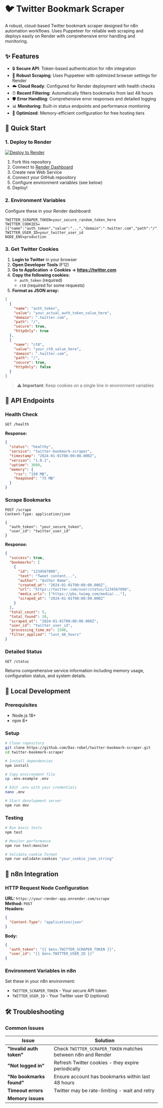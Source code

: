 # 🐦 Twitter Bookmark Scraper

A robust, cloud-based Twitter bookmark scraper designed for n8n automation workflows. Uses Puppeteer for reliable web scraping and deploys easily on Render with comprehensive error handling and monitoring.

## ✨ Features

- 🔒 **Secure API**: Token-based authentication for n8n integration
- 🚀 **Robust Scraping**: Uses Puppeteer with optimized browser settings for Render
- ☁️ **Cloud Ready**: Configured for Render deployment with health checks
- ⏰ **Recent Filtering**: Automatically filters bookmarks from last 48 hours
- 🛡️ **Error Handling**: Comprehensive error responses and detailed logging
- 📊 **Monitoring**: Built-in status endpoints and performance monitoring
- 🔧 **Optimized**: Memory-efficient configuration for free hosting tiers

## 🚀 Quick Start

### 1. Deploy to Render

[![Deploy to Render](https://render.com/images/deploy-to-render-button.svg)](https://render.com/deploy)

1. Fork this repository
2. Connect to [Render Dashboard](https://dashboard.render.com)
3. Create new Web Service
4. Connect your GitHub repository
5. Configure environment variables (see below)
6. Deploy!

### 2. Environment Variables

Configure these in your Render dashboard:

```env
TWITTER_SCRAPER_TOKEN=your_secure_random_token_here
TWITTER_COOKIES=[{"name":"auth_token","value":"...","domain":".twitter.com","path":"/","secure":true,"httpOnly":true}]
TWITTER_USER_ID=your_twitter_user_id
NODE_ENV=production
```

### 3. Get Twitter Cookies

1. **Login to Twitter** in your browser
2. **Open Developer Tools** (F12)
3. **Go to Application → Cookies → https://twitter.com**
4. **Copy the following cookies:**
   - `auth_token` (required)
   - `ct0` (required for some requests)
5. **Format as JSON array:**

```json
[
  {
    "name": "auth_token",
    "value": "your_actual_auth_token_value_here",
    "domain": ".twitter.com",
    "path": "/",
    "secure": true,
    "httpOnly": true
  },
  {
    "name": "ct0", 
    "value": "your_ct0_value_here",
    "domain": ".twitter.com",
    "path": "/",
    "secure": true,
    "httpOnly": false
  }
]
```

> ⚠️ **Important**: Keep cookies on a single line in environment variables

## 📡 API Endpoints

### Health Check
```http
GET /health
```

**Response:**
```json
{
  "status": "healthy",
  "service": "twitter-bookmark-scraper", 
  "timestamp": "2024-01-01T00:00:00.000Z",
  "version": "1.0.1",
  "uptime": 3600,
  "memory": {
    "rss": "150 MB",
    "heapUsed": "75 MB"
  }
}
```

### Scrape Bookmarks
```http
POST /scrape
Content-Type: application/json

{
  "auth_token": "your_secure_token",
  "user_id": "twitter_user_id"
}
```

**Response:**
```json
{
  "success": true,
  "bookmarks": [
    {
      "id": "1234567890",
      "text": "Tweet content...",
      "author": "Author Name",
      "created_at": "2024-01-01T00:00:00.000Z",
      "url": "https://twitter.com/user/status/1234567890",
      "media_urls": ["https://pbs.twimg.com/media/..."],
      "scraped_at": "2024-01-01T00:00:00.000Z"
    }
  ],
  "total_count": 5,
  "total_found": 10,
  "scraped_at": "2024-01-01T00:00:00.000Z", 
  "user_id": "twitter_user_id",
  "processing_time_ms": 1500,
  "filter_applied": "last_48_hours"
}
```

### Detailed Status
```http
GET /status
```

Returns comprehensive service information including memory usage, configuration status, and system details.

## 🔧 Local Development

### Prerequisites
- Node.js 18+ 
- npm 8+

### Setup
```bash
# Clone repository
git clone https://github.com/Das-rebel/twitter-bookmark-scraper.git
cd twitter-bookmark-scraper

# Install dependencies
npm install

# Copy environment file
cp .env.example .env

# Edit .env with your credentials
nano .env

# Start development server
npm run dev
```

### Testing
```bash
# Run basic tests
npm test

# Monitor performance
npm run test:monitor

# Validate cookie format
npm run validate:cookies "your_cookie_json_string"
```

## 🔗 n8n Integration

### HTTP Request Node Configuration

**URL:** `https://your-render-app.onrender.com/scrape`  
**Method:** `POST`  
**Headers:**
```json
{
  "Content-Type": "application/json"
}
```

**Body:**
```json
{
  "auth_token": "{{ $env.TWITTER_SCRAPER_TOKEN }}",
  "user_id": "{{ $env.TWITTER_USER_ID }}"
}
```

### Environment Variables in n8n
Set these in your n8n environment:
- `TWITTER_SCRAPER_TOKEN` - Your secure API token
- `TWITTER_USER_ID` - Your Twitter user ID (optional)

## 🛠️ Troubleshooting

### Common Issues

| Issue | Solution |
|-------|----------|
| **"Invalid auth token"** | Check `TWITTER_SCRAPER_TOKEN` matches between n8n and Render |
| **"Not logged in"** | Refresh Twitter cookies - they expire periodically |
| **"No bookmarks found"** | Ensure account has bookmarks within last 48 hours |
| **Timeout errors** | Twitter may be rate-limiting - wait and retry |
| **Memory issues**